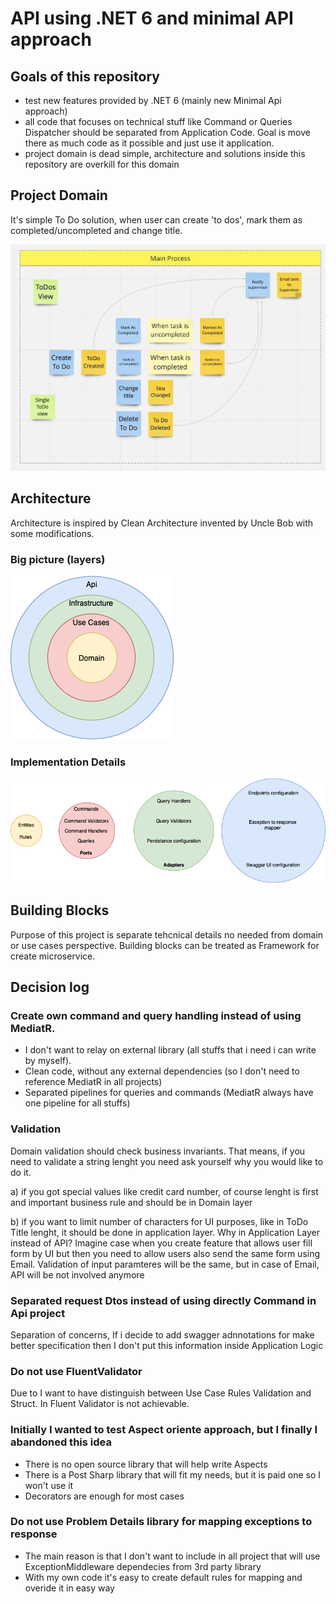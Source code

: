 # API using .NET 6 and minimal API approach

## Goals of this repository 
- test new features provided by .NET 6 (mainly new Minimal Api approach)
- all code that focuses on technical stuff like Command or Queries Dispatcher should be separated from Application Code. Goal is move there as much code as it possible and just use it application. 
- project domain is dead simple, architecture and solutions inside this repository are overkill for this domain 

## Project Domain

It's simple To Do solution, when user can create 'to dos', mark them as completed/uncompleted and change title. 

![TODo Domain](./docs/ToDo_Domain.png)

## Architecture

Architecture is inspired by Clean Architecture invented by Uncle Bob with some modifications. 

### Big picture (layers)

![Architecture](./docs/Architecture_Big_Picture.png)

### Implementation Details

![Implementation Details](./docs/Architecture_Implementation_Details.png)

## Building Blocks

Purpose of this project is separate tehcnical details no needed from domain or use cases perspective. Building blocks can be treated as Framework for create microservice. 

## Decision log 

### Create own command and query handling instead of using MediatR. 
- I don't want to relay on external library (all stuffs that i need i can write by myself). 
- Clean code, without any external dependencies (so I don't need to reference MediatR in all projects)
- Separated pipelines for queries and commands (MediatR always have one pipeline for all stuffs)

### Validation

Domain validation should check business invariants. That means, if you need to validate a string lenght you need ask yourself why you would like to do it.

  a) if you got special values like credit card number, of course lenght is first and important business rule and should be in Domain layer
  
  b) if you want to limit number of characters for UI purposes, like in ToDo Title lenght, it should be done in application layer. Why in Application Layer instead of API? Imagine case when you create feature that allows user fill form by UI but then you need to allow users also send the same form using Email. Validation of input paramteres will be the same, but in case of Email, API will be not involved anymore
  
### Separated request Dtos instead of using directly Command in Api project

Separation of concerns, If i decide to add swagger adnnotations for make better specification then I don't put this information inside Application Logic

### Do not use FluentValidator

Due to I want to have distinguish between Use Case Rules Validation and Struct. In Fluent Validator is not achievable.

### Initially I wanted to test Aspect oriente approach, but I finally I abandoned this idea
   - There is no open source library that will help write Aspects
   - There is a Post Sharp library that will fit my needs, but it is paid one so I won't use it
   - Decorators are enough for most cases
   
   
### Do not use Problem Details library for mapping exceptions to response
- The main reason is that I don't want to include in all project that will use ExceptionMiddleware dependecies from 3rd party library
- With my own code it's easy to create default rules for mapping and overide it in easy way
